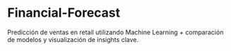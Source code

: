 # Financial-Forecast
Predicción de ventas en retail utilizando Machine Learning + comparación de modelos y visualización de insights clave.
